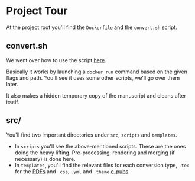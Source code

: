 # Project Tour

At the project root you'll find the `Dockerfile` and the `convert.sh` script.

## convert.sh

We went over how to use the script [here](/#how-to-run-the-project).

Basically it works by launching a `docker run` command based on the given flags and path.
You'll see it uses some other scripts, we'll go over them later.

It also makes a hidden temporary copy of the manuscript and cleans after itself.

## src/

You'll find two important directories under `src`, `scripts` and `templates`.

- In `scripts` you'll see the above-mentioned scripts. These are the ones doing the heavy lifting. Pre-processing, rendering and merging (if necessary) is done here.
- In `templates`, you'll find the relevant files for each conversion type, `.tex` for the [PDFs](basic-commands) and `.css`, `.yml` and `.theme` [e-pubs](epub).

